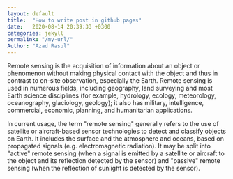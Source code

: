 ```yaml
---
layout: default
title:  "How to write post in github pages"
date:   2020-08-14 20:39:33 +0300
categories: jekyll
permalink: "/my-url/"
Author: "Azad Rasul"
---
```

Remote sensing is the acquisition of information about an object or phenomenon without making physical contact with the object and thus in contrast to on-site observation, especially the Earth. Remote sensing is used in numerous fields, including geography, land surveying and most Earth science disciplines (for example, hydrology, ecology, meteorology, oceanography, glaciology, geology); it also has military, intelligence, commercial, economic, planning, and humanitarian applications.

In current usage, the term "remote sensing" generally refers to the use of satellite or aircraft-based sensor technologies to detect and classify objects on Earth. It includes the surface and the atmosphere and oceans, based on propagated signals (e.g. electromagnetic radiation). It may be split into "active" remote sensing (when a signal is emitted by a satellite or aircraft to the object and its reflection detected by the sensor) and "passive" remote sensing (when the reflection of sunlight is detected by the sensor).


[jekyll-docs]: https://jekyllrb.com/docs/home
[jekyll-gh]:   https://github.com/jekyll/jekyll
[jekyll-talk]: https://talk.jekyllrb.com/
